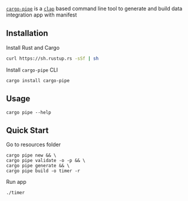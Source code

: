 [`cargo-pipe`] is a [`clap`] based command line tool to generate and build data integration app with manifest

## Installation
Install Rust and Cargo
```sh
curl https://sh.rustup.rs -sSf | sh
```
Install `cargo-pipe` CLI
```
cargo install cargo-pipe
```

## Usage
```
cargo pipe --help
```

## Quick Start
Go to resources folder
```
cargo pipe new && \
cargo pipe validate -o -p && \
cargo pipe generate && \
cargo pipe build -o timer -r
```
Run app
```
./timer
```

[`cargo-pipe`]: https://github.com/pipebase/pipebase/tree/main/cargo-pipe
[`clap`]: https://github.com/clap-rs/clap